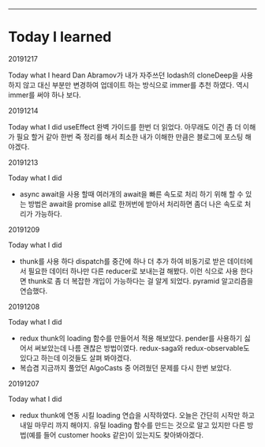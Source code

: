 ---

# Today I learned

20191217

Today what I heard
Dan Abramov가 내가 자주쓰던 lodash의 cloneDeep을 사용하지 않고 대신 부분만 변경하여 업데이트 하는 방식으로 immer를 추천 하였다. 역시 immer를 써야 하나 보다.

20191214

Today what I did
useEffect 완벽 가이드를 한번 더 읽었다. 아무래도 이건 좀 더 이해가 필요 할거 같아 한번 죽 정리를 해서 최소한 내가 이해한 만큼은 블로그에 포스팅 해야겠다.

20191213

Today what I did

- async await을 사용 할때 여러개의 await을 빠른 속도로 처리 하기 위해 할 수 있는 방법은 await을 promise all로 한꺼번에 받아서 처리하면 좀더 나은 속도로 처리가 가능하다.

20191209

Today what I did

- thunk를 사용 하다 dispatch를 중간에 하나 더 추가 하여 비동기로 받은 데이터에서 필요한 데이터 하나만 다른 reducer로 보내는걸 해봤다. 이런 식으로 사용 한다면 thunk로 좀 더 복잡한 개입이 가능하다는 걸 알게 되었다. pyramid 알고리즘을 연습했다.

20191208

Today what I did

- redux thunk의 loading 함수를 만들어서 적용 해보았다. pender를 사용하기 싫어서 써보았는데 나름 괜찮은 방법이였다. redux-saga와 redux-observable도 있다고 하는데 이것들도 살펴 봐야겠다.
- 복습겸 지금까지 풀었던 AlgoCasts 중 어려웠던 문제를 다시 한번 보았다.

20191207

Today what I did

- redux thunk에 연동 시킬 loading 연습을 시작하였다. 오늘은 간단히 시작만 하고 내일 마무리 까지 해야지. 유틸 loading 함수를 만드는 것으로 알고 있지만 다른 방법(예를 들어 customer hooks 같은)이 있는지도 찾아봐야겠다.
